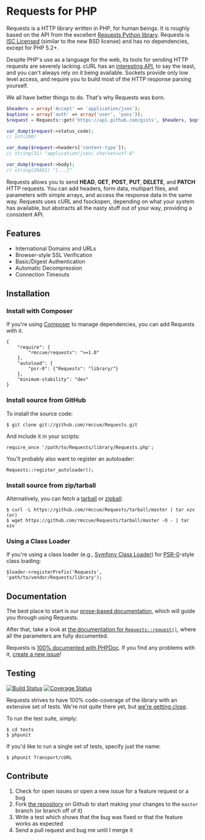 Requests for PHP
================

Requests is a HTTP library written in PHP, for human beings. It is roughly
based on the API from the excellent [Requests Python
library](http://python-requests.org/). Requests is [ISC
Licensed](https://github.com/rmccue/Requests/blob/master/LICENSE) (similar to
the new BSD license) and has no dependencies, except for PHP 5.2+.

Despite PHP's use as a language for the web, its tools for sending HTTP requests
are severely lacking. cURL has an
[interesting API](http://php.net/manual/en/function.curl-setopt.php), to say the
least, and you can't always rely on it being available. Sockets provide only low
level access, and require you to build most of the HTTP response parsing
yourself.

We all have better things to do. That's why Requests was born.

```php
$headers = array('Accept' => 'application/json');
$options = array('auth' => array('user', 'pass'));
$request = Requests::get('https://api.github.com/gists', $headers, $options);

var_dump($request->status_code);
// int(200)

var_dump($request->headers['content-type']);
// string(31) "application/json; charset=utf-8"

var_dump($request->body);
// string(26891) "[...]"
```

Requests allows you to send  **HEAD**, **GET**, **POST**, **PUT**, **DELETE**, 
and **PATCH** HTTP requests. You can add headers, form data, multipart files, 
and parameters with simple arrays, and access the response data in the same way. 
Requests uses cURL and fsockopen, depending on what your system has available, 
but abstracts all the nasty stuff out of your way, providing a consistent API.


Features
--------

- International Domains and URLs
- Browser-style SSL Verification
- Basic/Digest Authentication
- Automatic Decompression
- Connection Timeouts


Installation
------------

### Install with Composer
If you're using [Composer](https://github.com/composer/composer) to manage
dependencies, you can add Requests with it.

    {
        "require": {
            "rmccue/requests": ">=1.0"
        },
        "autoload": {
            "psr-0": {"Requests": "library/"}
        },
        "minimum-stability": "dev"
    }

### Install source from GitHub
To install the source code:

    $ git clone git://github.com/rmccue/Requests.git

And include it in your scripts:

    require_once '/path/to/Requests/library/Requests.php';

You'll probably also want to register an autoloader:

    Requests::register_autoloader();


### Install source from zip/tarball
Alternatively, you can fetch a [tarball][] or [zipball][]:

    $ curl -L https://github.com/rmccue/Requests/tarball/master | tar xzv
    (or)
    $ wget https://github.com/rmccue/Requests/tarball/master -O - | tar xzv

[tarball]: https://github.com/rmccue/Requests/tarball/master
[zipball]: https://github.com/rmccue/Requests/zipball/master


### Using a Class Loader
If you're using a class loader (e.g., [Symfony Class Loader][]) for
[PSR-0][]-style class loading:

    $loader->registerPrefix('Requests', 'path/to/vendor/Requests/library');

[Symfony Class Loader]: https://github.com/symfony/ClassLoader
[PSR-0]: https://github.com/php-fig/fig-standards/blob/master/accepted/PSR-0.md


Documentation
-------------
The best place to start is our [prose-based documentation][], which will guide
you through using Requests.

After that, take a look at [the documentation for
`Requests::request()`][request_method], where all the parameters are fully
documented.

Requests is [100% documented with PHPDoc](http://requests.ryanmccue.info/api/).
If you find any problems with it, [create a new
issue](https://github.com/rmccue/Requests/issues/new)!

[prose-based documentation]: https://github.com/rmccue/Requests/blob/master/docs/README.md
[request_method]: http://requests.ryanmccue.info/api/class-Requests.html#_request

Testing
-------
[![Build Status](https://secure.travis-ci.org/rmccue/Requests.png?branch=master)](http://travis-ci.org/rmccue/Requests)
[![Coverage Status](https://coveralls.io/repos/rmccue/Requests/badge.png?branch=master)][coveralls]

Requests strives to have 100% code-coverage of the library with an extensive
set of tests. We're not quite there yet, but [we're getting close][coveralls].

[coveralls]: https://coveralls.io/r/rmccue/Requests?branch=master

To run the test suite, simply:

    $ cd tests
    $ phpunit

If you'd like to run a single set of tests, specify just the name:

    $ phpunit Transport/cURL

Contribute
----------

1. Check for open issues or open a new issue for a feature request or a bug
2. Fork [the repository][] on Github to start making your changes to the
    `master` branch (or branch off of it)
3. Write a test which shows that the bug was fixed or that the feature works as expected
4. Send a pull request and bug me until I merge it

[the repository]: https://github.com/rmccue/Requests
